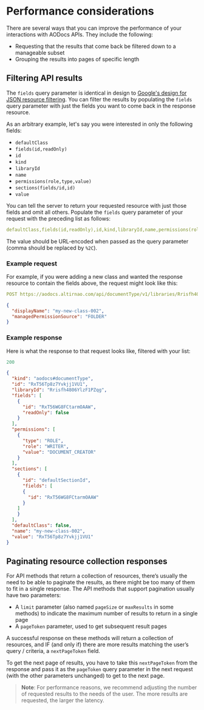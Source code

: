 # Performance considerations

There are several ways that you can improve the performance of your interactions with AODocs APIs. They include the following:

* Requesting that the results that come back be filtered down to a manageable subset
* Grouping the results into pages of specific length

## Filtering API results

The `fields` query parameter is identical in design to [Google's design for JSON resource filtering](https://developers.google.com/drive/api/v3/fields-parameter). You can filter the results by populating the ```fields``` query parameter with just the fields you want to come back in the response resource.

As an arbitrary example,  let's say you were interested in only the following fields:

*   `defaultClass`
*   `fields(id,readOnly)`
*   `id`
*   `kind`
*   `libraryId`
*   `name`
*   `permissions(role,type,value)`
*   `sections(fields/id,id)`
*   `value`

You can tell the server to return your requested resource with just those fields and omit all others. Populate the ````fields```` query parameter of your request with the preceding list as follows:

```yaml
defaultClass,fields(id,readOnly),id,kind,libraryId,name,permissions(role,type,value),sections(fields/id,id),value
```

The value should be URL-encoded when passed as the query parameter (comma should be replaced by `%2C`).

### Example request

For example, if you were adding a new class and wanted the response resource to contain the fields above, the request might look like this:

```yaml
POST https://aodocs.altirnao.com/api/documentType/v1/libraries/Rrisfh406YlzF1PZqg/documentTypes?fields=defaultClass%2Cfields(id%2CreadOnly)%2Cid%2Ckind%2ClibraryId%2Cname%2Cpermissions(role%2Ctype%2Cvalue)%2Csections(fields%2Fid%2Cid)%2Cvalue
```

```json
{
  "displayName": "my-new-class-002",
  "managedPermissionSource": "FOLDER"
}
```

### Example response

Here is what the response to that request looks like, filtered with your list:

```yaml
200
```


```json
{
  "kind": "aodocs#documentType",
  "id": "RxT56Tp8z7Yvkjj1VU1",
  "libraryId": "Rrisfh4806YlzF1PZqg",
  "fields": [
    {
      "id": "RxT56WG8FCtarmOAAW",
      "readOnly": false
    }
  ],
  "permissions": [
    {
      "type": "ROLE",
      "role": "WRITER",
      "value": "DOCUMENT_CREATOR"
    }
  ],
  "sections": [
    {
      "id": "defaultSectionId",
      "fields": [
      {
        "id": "RxT56WG8FCtarmOAAW"
      }
    ]
    }
  ],
  "defaultClass": false,
  "name": "my-new-class-002",
  "value": "RxT56Tp8z7Yvkjj1VU1"
}
```

## Paginating resource collection responses

For API methods that return a collection of resources, there’s usually the need to be able to paginate the results, as there might be too many of them to fit in a single response. The API methods that support pagination usually have two parameters:

*   A `limit` parameter (also named `pageSize` or `maxResults` in some methods) to indicate the maximum number of results to return in a single page
*   A `pageToken` parameter, used to get subsequent result pages

A successful response on these methods will return a collection of resources, and IF (and only if) there are more results matching the user’s query / criteria, a `nextPageToken` field.

To get the next page of results, you have to take this ```nextPageToken``` from the response and pass it as the ```pageToken``` query parameter in the next request (with the other parameters unchanged) to get to the next page.

> **Note**: For performance reasons, we recommend adjusting the number of requested results to the needs of the user. The more results are requested, the larger the latency.